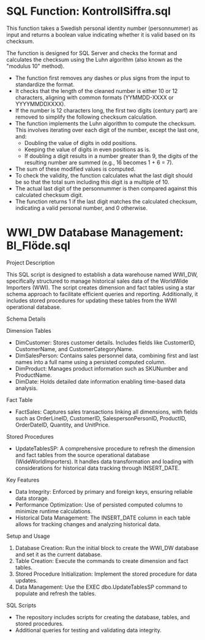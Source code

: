 ﻿# SQL Function: KontrollSiffra.sql

This function takes a Swedish personal identity number (personnummer) as input and returns a boolean value indicating whether it is valid based on its checksum. 

The function is designed for SQL Server and checks the format and calculates the checksum using the Luhn algorithm (also known as the "modulus 10" method).

*  The function first removes any dashes or plus signs from the input to standardize the format.
*  It checks that the length of the cleaned number is either 10 or 12 characters, aligning with common formats (YYMMDD-XXXX or YYYYMMDDXXXX).
*  If the number is 12 characters long, the first two digits (century part) are removed to simplify the following checksum calculation.
*  The function implements the Luhn algorithm to compute the checksum. This involves iterating over each digit of the number, except the last one, and:
      *  Doubling the value of digits in odd positions.
      *  Keeping the value of digits in even positions as is.
      *  If doubling a digit results in a number greater than 9, the digits of the resulting number are summed (e.g., 16 becomes 1 + 6 = 7).
*  The sum of these modified values is computed.
*  To check the validity, the function calculates what the last digit should be so that the total sum including this digit is a multiple of 10.
*  The actual last digit of the personnummer is then compared against this calculated checksum digit.
*  The function returns 1 if the last digit matches the calculated checksum, indicating a valid personal number, and 0 otherwise.

# WWI_DW Database Management: BI_Flöde.sql
Project Description

This SQL script is designed to establish a data warehouse named WWI_DW, specifically structured to manage historical sales data of the WorldWide Importers (WWI). The script creates dimension and fact tables using a star schema approach to facilitate efficient queries and reporting. Additionally, it includes stored procedures for updating these tables from the WWI operational database.

Schema Details

Dimension Tables
* DimCustomer: Stores customer details. Includes fields like CustomerID, CustomerName, and CustomerCategoryName.
* DimSalesPerson: Contains sales personnel data, combining first and last names into a full name using a persisted computed column.
* DimProduct: Manages product information such as SKUNumber and ProductName.
* DimDate: Holds detailed date information enabling time-based data analysis.
  
Fact Table

* FactSales: Captures sales transactions linking all dimensions, with fields such as OrderLineID, CustomerID, SalespersonPersonID, ProductID, OrderDateID, Quantity, and UnitPrice.
  
Stored Procedures

* UpdateTablesSP: A comprehensive procedure to refresh the dimension and fact tables from the source operational database (WideWorldImporters). It handles data transformation and loading with considerations for historical data tracking through INSERT_DATE.

Key Features

* Data Integrity: Enforced by primary and foreign keys, ensuring reliable data storage.
* Performance Optimization: Use of persisted computed columns to minimize runtime calculations.
* Historical Data Management: The INSERT_DATE column in each table allows for tracking changes and analyzing historical data.

Setup and Usage

1. Database Creation: Run the initial block to create the WWI_DW database and set it as the current database.
2. Table Creation: Execute the commands to create dimension and fact tables.
3. Stored Procedure Initialization: Implement the stored procedure for data updates.
4. Data Management: Use the EXEC dbo.UpdateTablesSP command to populate and refresh the tables.

SQL Scripts

* The repository includes scripts for creating the database, tables, and stored procedures.
* Additional queries for testing and validating data integrity.

